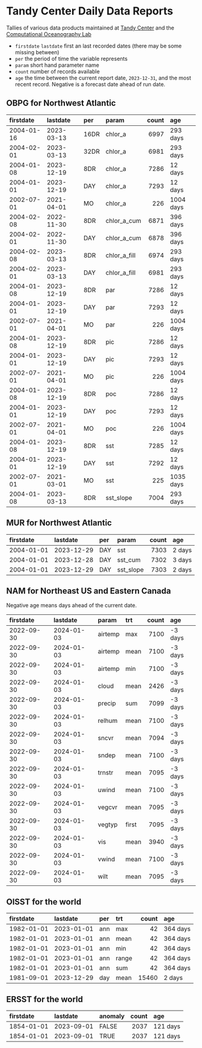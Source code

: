 Tandy Center Daily Data Reports
================

Tallies of various data products maintained at [Tandy
Center](https://www.bigelow.org/services/ocean-forecasting/) and the
[Computational Oceanography
Lab](https://www.bigelow.org/science/lab/computational-oceanography/)

- `firstdate` `lastdate` first an last recorded dates (there may be some
  missing between)
- `per` the period of time the variable represents
- `param` short hand parameter name
- `count` number of records available
- `age` the time between the current report date, `2023-12-31`, and the
  most recent record. Negative is a forecast date ahead of run date.

## OBPG for Northwest Atlantic

| firstdate  | lastdate   | per  | param        | count | age       |
|:-----------|:-----------|:-----|:-------------|------:|:----------|
| 2004-01-16 | 2023-03-13 | 16DR | chlor_a      |  6997 | 293 days  |
| 2004-02-01 | 2023-03-13 | 32DR | chlor_a      |  6981 | 293 days  |
| 2004-01-08 | 2023-12-19 | 8DR  | chlor_a      |  7286 | 12 days   |
| 2004-01-01 | 2023-12-19 | DAY  | chlor_a      |  7293 | 12 days   |
| 2002-07-01 | 2021-04-01 | MO   | chlor_a      |   226 | 1004 days |
| 2004-02-08 | 2022-11-30 | 8DR  | chlor_a_cum  |  6871 | 396 days  |
| 2004-02-01 | 2022-11-30 | DAY  | chlor_a_cum  |  6878 | 396 days  |
| 2004-02-08 | 2023-03-13 | 8DR  | chlor_a_fill |  6974 | 293 days  |
| 2004-02-01 | 2023-03-13 | DAY  | chlor_a_fill |  6981 | 293 days  |
| 2004-01-08 | 2023-12-19 | 8DR  | par          |  7286 | 12 days   |
| 2004-01-01 | 2023-12-19 | DAY  | par          |  7293 | 12 days   |
| 2002-07-01 | 2021-04-01 | MO   | par          |   226 | 1004 days |
| 2004-01-08 | 2023-12-19 | 8DR  | pic          |  7286 | 12 days   |
| 2004-01-01 | 2023-12-19 | DAY  | pic          |  7293 | 12 days   |
| 2002-07-01 | 2021-04-01 | MO   | pic          |   226 | 1004 days |
| 2004-01-08 | 2023-12-19 | 8DR  | poc          |  7286 | 12 days   |
| 2004-01-01 | 2023-12-19 | DAY  | poc          |  7293 | 12 days   |
| 2002-07-01 | 2021-04-01 | MO   | poc          |   226 | 1004 days |
| 2004-01-08 | 2023-12-19 | 8DR  | sst          |  7285 | 12 days   |
| 2004-01-01 | 2023-12-19 | DAY  | sst          |  7292 | 12 days   |
| 2002-07-01 | 2021-03-01 | MO   | sst          |   225 | 1035 days |
| 2004-01-08 | 2023-03-13 | 8DR  | sst_slope    |  7004 | 293 days  |

## MUR for Northwest Atlantic

| firstdate  | lastdate   | per | param     | count | age    |
|:-----------|:-----------|:----|:----------|------:|:-------|
| 2004-01-01 | 2023-12-29 | DAY | sst       |  7303 | 2 days |
| 2004-01-01 | 2023-12-28 | DAY | sst_cum   |  7302 | 3 days |
| 2004-01-01 | 2023-12-29 | DAY | sst_slope |  7303 | 2 days |

## NAM for Northeast US and Eastern Canada

Negative age means days ahead of the current date.

| firstdate  | lastdate   | param   | trt   | count | age     |
|:-----------|:-----------|:--------|:------|------:|:--------|
| 2022-09-30 | 2024-01-03 | airtemp | max   |  7100 | -3 days |
| 2022-09-30 | 2024-01-03 | airtemp | mean  |  7100 | -3 days |
| 2022-09-30 | 2024-01-03 | airtemp | min   |  7100 | -3 days |
| 2022-09-30 | 2024-01-03 | cloud   | mean  |  2426 | -3 days |
| 2022-09-30 | 2024-01-03 | precip  | sum   |  7099 | -3 days |
| 2022-09-30 | 2024-01-03 | relhum  | mean  |  7100 | -3 days |
| 2022-09-30 | 2024-01-03 | sncvr   | mean  |  7094 | -3 days |
| 2022-09-30 | 2024-01-03 | sndep   | mean  |  7100 | -3 days |
| 2022-09-30 | 2024-01-03 | trnstr  | mean  |  7095 | -3 days |
| 2022-09-30 | 2024-01-03 | uwind   | mean  |  7100 | -3 days |
| 2022-09-30 | 2024-01-03 | vegcvr  | mean  |  7095 | -3 days |
| 2022-09-30 | 2024-01-03 | vegtyp  | first |  7095 | -3 days |
| 2022-09-30 | 2024-01-03 | vis     | mean  |  3940 | -3 days |
| 2022-09-30 | 2024-01-03 | vwind   | mean  |  7100 | -3 days |
| 2022-09-30 | 2024-01-03 | wilt    | mean  |  7095 | -3 days |

## OISST for the world

| firstdate  | lastdate   | per | trt   | count | age      |
|:-----------|:-----------|:----|:------|------:|:---------|
| 1982-01-01 | 2023-01-01 | ann | max   |    42 | 364 days |
| 1982-01-01 | 2023-01-01 | ann | mean  |    42 | 364 days |
| 1982-01-01 | 2023-01-01 | ann | min   |    42 | 364 days |
| 1982-01-01 | 2023-01-01 | ann | range |    42 | 364 days |
| 1982-01-01 | 2023-01-01 | ann | sum   |    42 | 364 days |
| 1981-09-01 | 2023-12-29 | day | mean  | 15460 | 2 days   |

## ERSST for the world

| firstdate  | lastdate   | anomaly | count | age      |
|:-----------|:-----------|:--------|------:|:---------|
| 1854-01-01 | 2023-09-01 | FALSE   |  2037 | 121 days |
| 1854-01-01 | 2023-09-01 | TRUE    |  2037 | 121 days |
